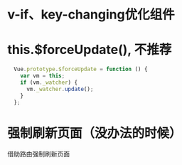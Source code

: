 
# v-if、key-changing优化组件

# this.$forceUpdate(), 不推荐

```javascript
  Vue.prototype.$forceUpdate = function () {
    var vm = this;
    if (vm._watcher) {
      vm._watcher.update();
    }
  };
```

# 强制刷新页面（没办法的时候）

借助路由强制刷新页面
